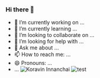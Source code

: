 ### Hi there 👋

- 🔭 I’m currently working on ...
- 🌱 I’m currently learning ...
- 👯 I’m looking to collaborate on ...
- 🤔 I’m looking for help with ...
- 💬 Ask me about ...
- 📫 How to reach me: ...
- 😄 Pronouns: ...
- ...
![Koravin Innanchai](https://static.boredpanda.com/blog/wp-content/uploads/2019/10/pink-sky-typhoon-hagibis-japan-4-5da567bb5b7b2__700.jpg)
![test](https://scontent.fbkk4-2.fna.fbcdn.net/v/t1.15752-9/314702427_2012337769157100_8876077112638231741_n.jpg?stp=dst-jpg_s2048x2048&_nc_cat=110&ccb=1-7&_nc_sid=ae9488&_nc_eui2=AeHidBaFkyodyTQ0J9oADAG4JVspj4Gcu34lWymPgZy7flxXzW8hMeFG_zTo5aAP2FSQjajEmUXIbBPEFzCNAcZJ&_nc_ohc=L5PM2yNim8sAX__4kZk&_nc_ht=scontent.fbkk4-2.fna&oh=03_AdRz8t8HyyP1200UvutT8fjwgfBkKDT3y_WV85zuxISjYg&oe=639FBBA7)

<!--
**koravin/koravin** is a ✨ _special_ ✨ repository because its `README.md` (this file) appears on your GitHub profile.

Here are some ideas to get you started:

- 🔭 I’m currently working on ...
- 🌱 I’m currently learning ...
- 👯 I’m looking to collaborate on ...
- 🤔 I’m looking for help with ...
- 💬 Ask me about ...
- 📫 How to reach me: ...
- 😄 Pronouns: ...
- ⚡ Fun fact: ...
-->
